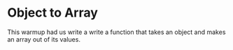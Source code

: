 Object to Array
====================

This warmup had us write a write a function that takes an object and makes an array out of its values.